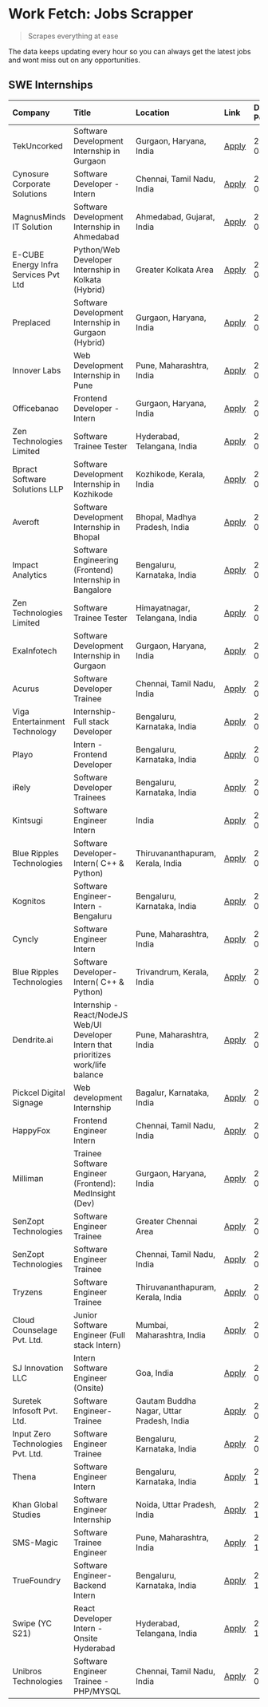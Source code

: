# Work Fetch: Jobs Scrapper
> Scrapes everything at ease

The data keeps updating every hour so you can always get the latest jobs and wont miss out on any opportunities.

## SWE Internships
<!--START_SECTION:workfetch-->
| Company                              | Title                                                                                | Location                                  | Link                                                                                                                                                                                                                                                                                              | Date Posted   |
|:-------------------------------------|:-------------------------------------------------------------------------------------|:------------------------------------------|:--------------------------------------------------------------------------------------------------------------------------------------------------------------------------------------------------------------------------------------------------------------------------------------------------|:--------------|
| TekUncorked                          | Software Development Internship in Gurgaon                                           | Gurgaon, Haryana, India                   | [Apply](https://in.linkedin.com/jobs/view/software-development-internship-in-gurgaon-at-tekuncorked-3887479133?position=16&pageNum=0&refId=BZF5iP1qACSD8H46QfuDSQ%3D%3D&trackingId=u%2FSqAtyBvU7GFAMLPA4FAQ%3D%3D&trk=public_jobs_jserp-result_search-card)                                       | 2024-04-05    |
| Cynosure Corporate Solutions         | Software Developer -Intern                                                           | Chennai, Tamil Nadu, India                | [Apply](https://in.linkedin.com/jobs/view/software-developer-intern-at-cynosure-corporate-solutions-3884767755?position=36&pageNum=0&refId=BZF5iP1qACSD8H46QfuDSQ%3D%3D&trackingId=tp9juXpvKmmHw1mtI%2FtRDw%3D%3D&trk=public_jobs_jserp-result_search-card)                                       | 2024-04-04    |
| MagnusMinds IT Solution              | Software Development Internship in Ahmedabad                                         | Ahmedabad, Gujarat, India                 | [Apply](https://in.linkedin.com/jobs/view/software-development-internship-in-ahmedabad-at-magnusminds-it-solution-3883933909?position=47&pageNum=0&refId=BZF5iP1qACSD8H46QfuDSQ%3D%3D&trackingId=3pxQwlF5Mto%2F%2FogpeFy7qQ%3D%3D&trk=public_jobs_jserp-result_search-card)                       | 2024-04-03    |
| E-CUBE Energy Infra Services Pvt Ltd | Python/Web Developer Internship in Kolkata (Hybrid)                                  | Greater Kolkata Area                      | [Apply](https://in.linkedin.com/jobs/view/python-web-developer-internship-in-kolkata-hybrid-at-e-cube-energy-infra-services-pvt-ltd-3882160442?position=27&pageNum=0&refId=BZF5iP1qACSD8H46QfuDSQ%3D%3D&trackingId=f6up1ERJzxjyo1bUyUyJDA%3D%3D&trk=public_jobs_jserp-result_search-card)         | 2024-04-02    |
| Preplaced                            | Software Development Internship in Gurgaon (Hybrid)                                  | Gurgaon, Haryana, India                   | [Apply](https://in.linkedin.com/jobs/view/software-development-internship-in-gurgaon-hybrid-at-preplaced-3880567870?position=28&pageNum=0&refId=BZF5iP1qACSD8H46QfuDSQ%3D%3D&trackingId=dXhuQlXbHNqApJ66zC0o3Q%3D%3D&trk=public_jobs_jserp-result_search-card)                                    | 2024-04-01    |
| Innover Labs                         | Web Development Internship in Pune                                                   | Pune, Maharashtra, India                  | [Apply](https://in.linkedin.com/jobs/view/web-development-internship-in-pune-at-innover-labs-3875494237?position=9&pageNum=0&refId=BZF5iP1qACSD8H46QfuDSQ%3D%3D&trackingId=5n1HD030e9C6wGqmYvJcKQ%3D%3D&trk=public_jobs_jserp-result_search-card)                                                 | 2024-03-28    |
| Officebanao                          | Frontend Developer - Intern                                                          | Gurgaon, Haryana, India                   | [Apply](https://in.linkedin.com/jobs/view/frontend-developer-intern-at-officebanao-3871265915?position=15&pageNum=0&refId=BZF5iP1qACSD8H46QfuDSQ%3D%3D&trackingId=Z6FRDKnGUeUhgkr5rplTVw%3D%3D&trk=public_jobs_jserp-result_search-card)                                                          | 2024-03-28    |
| Zen Technologies Limited             | Software Trainee Tester                                                              | Hyderabad, Telangana, India               | [Apply](https://in.linkedin.com/jobs/view/software-trainee-tester-at-zen-technologies-limited-3872036112?position=14&pageNum=0&refId=BZF5iP1qACSD8H46QfuDSQ%3D%3D&trackingId=CjPXkAMXWF4JRCnyE%2FDmtw%3D%3D&trk=public_jobs_jserp-result_search-card)                                             | 2024-03-27    |
| Bpract Software Solutions LLP        | Software Development Internship in Kozhikode                                         | Kozhikode, Kerala, India                  | [Apply](https://in.linkedin.com/jobs/view/software-development-internship-in-kozhikode-at-bpract-software-solutions-llp-3874054300?position=23&pageNum=0&refId=BZF5iP1qACSD8H46QfuDSQ%3D%3D&trackingId=Q6FSQMNCDJcOMwiTTBY%2BAw%3D%3D&trk=public_jobs_jserp-result_search-card)                   | 2024-03-27    |
| Averoft                              | Software Development Internship in Bhopal                                            | Bhopal, Madhya Pradesh, India             | [Apply](https://in.linkedin.com/jobs/view/software-development-internship-in-bhopal-at-averoft-3874051550?position=52&pageNum=0&refId=BZF5iP1qACSD8H46QfuDSQ%3D%3D&trackingId=NC6irkdnnAq0U47zotnSFQ%3D%3D&trk=public_jobs_jserp-result_search-card)                                              | 2024-03-27    |
| Impact Analytics                     | Software Engineering (Frontend) Internship in Bangalore                              | Bengaluru, Karnataka, India               | [Apply](https://in.linkedin.com/jobs/view/software-engineering-frontend-internship-in-bangalore-at-impact-analytics-3872535077?position=5&pageNum=0&refId=BZF5iP1qACSD8H46QfuDSQ%3D%3D&trackingId=LRwE5od0pstDCyG1VpZgmQ%3D%3D&trk=public_jobs_jserp-result_search-card)                          | 2024-03-26    |
| Zen Technologies Limited             | Software Trainee Tester                                                              | Himayatnagar, Telangana, India            | [Apply](https://in.linkedin.com/jobs/view/software-trainee-tester-at-zen-technologies-limited-3872100214?position=12&pageNum=0&refId=BZF5iP1qACSD8H46QfuDSQ%3D%3D&trackingId=c4oydQrLScvmH56HEsuIBg%3D%3D&trk=public_jobs_jserp-result_search-card)                                               | 2024-03-26    |
| ExaInfotech                          | Software Development Internship in Gurgaon                                           | Gurgaon, Haryana, India                   | [Apply](https://in.linkedin.com/jobs/view/software-development-internship-in-gurgaon-at-exainfotech-3872534185?position=18&pageNum=0&refId=BZF5iP1qACSD8H46QfuDSQ%3D%3D&trackingId=%2F5WxH8Fqbfpt9os2WtNjSQ%3D%3D&trk=public_jobs_jserp-result_search-card)                                       | 2024-03-26    |
| Acurus                               | Software Developer Trainee                                                           | Chennai, Tamil Nadu, India                | [Apply](https://in.linkedin.com/jobs/view/software-developer-trainee-at-acurus-3871400616?position=25&pageNum=0&refId=BZF5iP1qACSD8H46QfuDSQ%3D%3D&trackingId=D%2BIXTgr%2BoQkqdaNPFDKCAw%3D%3D&trk=public_jobs_jserp-result_search-card)                                                          | 2024-03-26    |
| Viga Entertainment Technology        | Internship-Full stack Developer                                                      | Bengaluru, Karnataka, India               | [Apply](https://in.linkedin.com/jobs/view/internship-full-stack-developer-at-viga-entertainment-technology-3870669789?position=33&pageNum=0&refId=BZF5iP1qACSD8H46QfuDSQ%3D%3D&trackingId=mubiRt8qGWuJEJvwWLfsSg%3D%3D&trk=public_jobs_jserp-result_search-card)                                  | 2024-03-25    |
| Playo                                | Intern - Frontend Developer                                                          | Bengaluru, Karnataka, India               | [Apply](https://in.linkedin.com/jobs/view/intern-frontend-developer-at-playo-3864131172?position=7&pageNum=0&refId=BZF5iP1qACSD8H46QfuDSQ%3D%3D&trackingId=GCdF9WJrF8Zv2vQz4pA%2F8Q%3D%3D&trk=public_jobs_jserp-result_search-card)                                                               | 2024-03-22    |
| iRely                                | Software Developer Trainees                                                          | Bengaluru, Karnataka, India               | [Apply](https://in.linkedin.com/jobs/view/software-developer-trainees-at-irely-3860566039?position=3&pageNum=0&refId=BZF5iP1qACSD8H46QfuDSQ%3D%3D&trackingId=bT6s688pqvJDZKIuZ03Zog%3D%3D&trk=public_jobs_jserp-result_search-card)                                                               | 2024-03-18    |
| Kintsugi                             | Software Engineer Intern                                                             | India                                     | [Apply](https://in.linkedin.com/jobs/view/software-engineer-intern-at-kintsugi-3857074071?position=39&pageNum=0&refId=BZF5iP1qACSD8H46QfuDSQ%3D%3D&trackingId=%2FtTWJSFnPaNd8%2B4FretjJg%3D%3D&trk=public_jobs_jserp-result_search-card)                                                          | 2024-03-16    |
| Blue Ripples Technologies            | Software Developer- Intern( C++ & Python)                                            | Thiruvananthapuram, Kerala, India         | [Apply](https://in.linkedin.com/jobs/view/software-developer-intern-c%2B%2B-python-at-blue-ripples-technologies-3855594494?position=21&pageNum=0&refId=BZF5iP1qACSD8H46QfuDSQ%3D%3D&trackingId=Lk3jJaKF2h2%2BJmJ8z9%2FE4g%3D%3D&trk=public_jobs_jserp-result_search-card)                         | 2024-03-14    |
| Kognitos                             | Software Engineer-Intern -Bengaluru                                                  | Bengaluru, Karnataka, India               | [Apply](https://in.linkedin.com/jobs/view/software-engineer-intern-bengaluru-at-kognitos-3855361239?position=10&pageNum=0&refId=BZF5iP1qACSD8H46QfuDSQ%3D%3D&trackingId=kXnQ4Mbt%2Bwdrz7l%2Bb397FA%3D%3D&trk=public_jobs_jserp-result_search-card)                                                | 2024-03-13    |
| Cyncly                               | Software Engineer Intern                                                             | Pune, Maharashtra, India                  | [Apply](https://in.linkedin.com/jobs/view/software-engineer-intern-at-cyncly-3853990178?position=22&pageNum=0&refId=BZF5iP1qACSD8H46QfuDSQ%3D%3D&trackingId=kbEZJIDIuIFD2%2FQ84J25Rg%3D%3D&trk=public_jobs_jserp-result_search-card)                                                              | 2024-03-13    |
| Blue Ripples Technologies            | Software Developer- Intern( C++  & Python)                                           | Trivandrum, Kerala, India                 | [Apply](https://in.linkedin.com/jobs/view/software-developer-intern-c%2B%2B-python-at-blue-ripples-technologies-3856150730?position=24&pageNum=0&refId=BZF5iP1qACSD8H46QfuDSQ%3D%3D&trackingId=8DTRyNGUMYGLTV4EnT3qYQ%3D%3D&trk=public_jobs_jserp-result_search-card)                             | 2024-03-13    |
| Dendrite.ai                          | Internship - React/NodeJS Web/UI Developer Intern that prioritizes work/life balance | Pune, Maharashtra, India                  | [Apply](https://in.linkedin.com/jobs/view/internship-react-nodejs-web-ui-developer-intern-that-prioritizes-work-life-balance-at-dendrite-ai-3853583200?position=41&pageNum=0&refId=BZF5iP1qACSD8H46QfuDSQ%3D%3D&trackingId=A4MqSmfcmOmhCoUuWBeSdA%3D%3D&trk=public_jobs_jserp-result_search-card) | 2024-03-12    |
| Pickcel Digital Signage              | Web development Internship                                                           | Bagalur, Karnataka, India                 | [Apply](https://in.linkedin.com/jobs/view/web-development-internship-at-pickcel-digital-signage-3849506118?position=60&pageNum=0&refId=BZF5iP1qACSD8H46QfuDSQ%3D%3D&trackingId=1Lz1aF9ElcLs%2BrhucpBO3A%3D%3D&trk=public_jobs_jserp-result_search-card)                                           | 2024-03-08    |
| HappyFox                             | Frontend Engineer Intern                                                             | Chennai, Tamil Nadu, India                | [Apply](https://in.linkedin.com/jobs/view/frontend-engineer-intern-at-happyfox-3848357951?position=54&pageNum=0&refId=BZF5iP1qACSD8H46QfuDSQ%3D%3D&trackingId=9G9nRKIYXx6iYc2xFSpJ9A%3D%3D&trk=public_jobs_jserp-result_search-card)                                                              | 2024-03-07    |
| Milliman                             | Trainee Software Engineer (Frontend): MedInsight (Dev)                               | Gurgaon, Haryana, India                   | [Apply](https://in.linkedin.com/jobs/view/trainee-software-engineer-frontend-medinsight-dev-at-milliman-3792874280?position=13&pageNum=0&refId=BZF5iP1qACSD8H46QfuDSQ%3D%3D&trackingId=5P%2FQWJ3W9ve7N72zQeLclA%3D%3D&trk=public_jobs_jserp-result_search-card)                                   | 2024-03-01    |
| SenZopt Technologies                 | Software Engineer Trainee                                                            | Greater Chennai Area                      | [Apply](https://in.linkedin.com/jobs/view/software-engineer-trainee-at-senzopt-technologies-3827688781?position=42&pageNum=0&refId=BZF5iP1qACSD8H46QfuDSQ%3D%3D&trackingId=34EQmcCqh%2B2SPNrIJ680WA%3D%3D&trk=public_jobs_jserp-result_search-card)                                               | 2024-02-12    |
| SenZopt Technologies                 | Software Engineer Trainee                                                            | Chennai, Tamil Nadu, India                | [Apply](https://in.linkedin.com/jobs/view/software-engineer-trainee-at-senzopt-technologies-3827686880?position=56&pageNum=0&refId=BZF5iP1qACSD8H46QfuDSQ%3D%3D&trackingId=7QiARN8NQmeRC11R2pjPMQ%3D%3D&trk=public_jobs_jserp-result_search-card)                                                 | 2024-02-12    |
| Tryzens                              | Software Engineer Trainee                                                            | Thiruvananthapuram, Kerala, India         | [Apply](https://in.linkedin.com/jobs/view/software-engineer-trainee-at-tryzens-3809363491?position=45&pageNum=0&refId=BZF5iP1qACSD8H46QfuDSQ%3D%3D&trackingId=Zrz%2Fzm1GWBmtglO0s7S0MA%3D%3D&trk=public_jobs_jserp-result_search-card)                                                            | 2024-01-18    |
| Cloud Counselage Pvt. Ltd.           | Junior Software Engineer (Full stack Intern)                                         | Mumbai, Maharashtra, India                | [Apply](https://in.linkedin.com/jobs/view/junior-software-engineer-full-stack-intern-at-cloud-counselage-pvt-ltd-3803132814?position=35&pageNum=0&refId=BZF5iP1qACSD8H46QfuDSQ%3D%3D&trackingId=Z7EoeBK7tzQSOgkdDhTQ%2BQ%3D%3D&trk=public_jobs_jserp-result_search-card)                          | 2024-01-11    |
| SJ Innovation LLC                    | Intern Software Engineer (Onsite)                                                    | Goa, India                                | [Apply](https://in.linkedin.com/jobs/view/intern-software-engineer-onsite-at-sj-innovation-llc-3799959011?position=51&pageNum=0&refId=BZF5iP1qACSD8H46QfuDSQ%3D%3D&trackingId=IS%2FsGXNT73LKgRSIhixs%2BA%3D%3D&trk=public_jobs_jserp-result_search-card)                                          | 2024-01-11    |
| Suretek Infosoft Pvt. Ltd.           | Software Engineer-Trainee                                                            | Gautam Buddha Nagar, Uttar Pradesh, India | [Apply](https://in.linkedin.com/jobs/view/software-engineer-trainee-at-suretek-infosoft-pvt-ltd-3800934643?position=30&pageNum=0&refId=BZF5iP1qACSD8H46QfuDSQ%3D%3D&trackingId=u1vnd4SfpACtBXVxJYxxqg%3D%3D&trk=public_jobs_jserp-result_search-card)                                             | 2024-01-09    |
| Input Zero Technologies Pvt. Ltd.    | Software Engineer Trainee                                                            | Bengaluru, Karnataka, India               | [Apply](https://in.linkedin.com/jobs/view/software-engineer-trainee-at-input-zero-technologies-pvt-ltd-3800927643?position=38&pageNum=0&refId=BZF5iP1qACSD8H46QfuDSQ%3D%3D&trackingId=vtNUcN1isDCn0iEMoBosyA%3D%3D&trk=public_jobs_jserp-result_search-card)                                      | 2024-01-09    |
| Thena                                | Software Engineer Intern                                                             | Bengaluru, Karnataka, India               | [Apply](https://in.linkedin.com/jobs/view/software-engineer-intern-at-thena-3778731751?position=26&pageNum=0&refId=BZF5iP1qACSD8H46QfuDSQ%3D%3D&trackingId=Z9e8NxQI%2FFCwAYW7pYgGYw%3D%3D&trk=public_jobs_jserp-result_search-card)                                                               | 2023-12-05    |
| Khan Global Studies                  | Software Engineer Internship                                                         | Noida, Uttar Pradesh, India               | [Apply](https://in.linkedin.com/jobs/view/software-engineer-internship-at-khan-global-studies-3766942197?position=58&pageNum=0&refId=BZF5iP1qACSD8H46QfuDSQ%3D%3D&trackingId=7HO%2BGm%2F5V5qr93dtaAeAMg%3D%3D&trk=public_jobs_jserp-result_search-card)                                           | 2023-11-27    |
| SMS-Magic                            | Software Trainee Engineer                                                            | Pune, Maharashtra, India                  | [Apply](https://in.linkedin.com/jobs/view/software-trainee-engineer-at-sms-magic-3761409781?position=37&pageNum=0&refId=BZF5iP1qACSD8H46QfuDSQ%3D%3D&trackingId=YzJWTqBfhcOI7UkPZHKmxA%3D%3D&trk=public_jobs_jserp-result_search-card)                                                            | 2023-11-16    |
| TrueFoundry                          | Software Engineer-Backend Intern                                                     | Bengaluru, Karnataka, India               | [Apply](https://in.linkedin.com/jobs/view/software-engineer-backend-intern-at-truefoundry-3779508170?position=40&pageNum=0&refId=BZF5iP1qACSD8H46QfuDSQ%3D%3D&trackingId=q0E1z8EKcE78eKCybb93YA%3D%3D&trk=public_jobs_jserp-result_search-card)                                                   | 2023-11-10    |
| Swipe (YC S21)                       | React Developer Intern - Onsite Hyderabad                                            | Hyderabad, Telangana, India               | [Apply](https://in.linkedin.com/jobs/view/react-developer-intern-onsite-hyderabad-at-swipe-yc-s21-3737600089?position=46&pageNum=0&refId=BZF5iP1qACSD8H46QfuDSQ%3D%3D&trackingId=S%2BOlGIFsj1X50DWmacWtgw%3D%3D&trk=public_jobs_jserp-result_search-card)                                         | 2023-10-13    |
| Unibros Technologies                 | Software Engineer Trainee - PHP/MYSQL                                                | Chennai, Tamil Nadu, India                | [Apply](https://in.linkedin.com/jobs/view/software-engineer-trainee-php-mysql-at-unibros-technologies-3656599241?position=44&pageNum=0&refId=BZF5iP1qACSD8H46QfuDSQ%3D%3D&trackingId=UdZ00ax4cbORiVpcQFHpig%3D%3D&trk=public_jobs_jserp-result_search-card)                                       | 2023-06-12    |
<!--END_SECTION:workfetch-->
